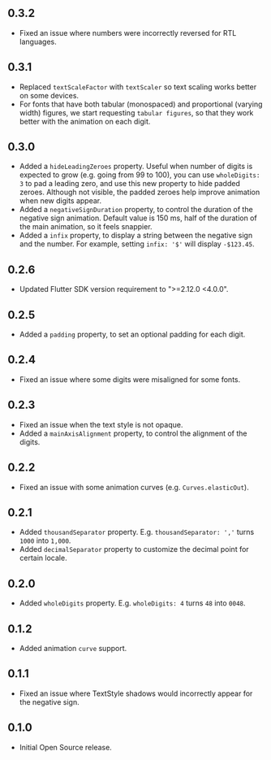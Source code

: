 ## 0.3.2

* Fixed an issue where numbers were incorrectly reversed for RTL languages.

## 0.3.1

* Replaced `textScaleFactor` with `textScaler` so text scaling works better on some devices.
* For fonts that have both tabular (monospaced) and proportional (varying width) figures, we start
  requesting `tabular figures`, so that they work better with the animation on each digit.

## 0.3.0

* Added a `hideLeadingZeroes` property. Useful when number of digits is expected to grow (e.g.
  going from 99 to 100), you can use `wholeDigits: 3` to pad a leading zero, and use this new
  property to hide padded zeroes. Although not visible, the padded zeroes help improve animation
  when new digits appear.
* Added a `negativeSignDuration` property, to control the duration of the negative sign animation.
  Default value is 150 ms, half of the duration of the main animation, so it feels snappier.
* Added a `infix` property, to display a string between the negative sign and the number. For
  example, setting `infix: '$'` will display `-$123.45`.

## 0.2.6

* Updated Flutter SDK version requirement to ">=2.12.0 <4.0.0".

## 0.2.5

* Added a `padding` property, to set an optional padding for each digit.

## 0.2.4

* Fixed an issue where some digits were misaligned for some fonts.

## 0.2.3

* Fixed an issue when the text style is not opaque.
* Added a `mainAxisAlignment` property, to control the alignment of the digits.

## 0.2.2

* Fixed an issue with some animation curves (e.g. `Curves.elasticOut`).

## 0.2.1

* Added `thousandSeparator` property. E.g. `thousandSeparator: ','` turns `1000` into `1,000`.
* Added `decimalSeparator` property to customize the decimal point for certain locale.

## 0.2.0

* Added `wholeDigits` property. E.g. `wholeDigits: 4` turns `48` into `0048`.

## 0.1.2

* Added animation `curve` support.

## 0.1.1

* Fixed an issue where TextStyle shadows would incorrectly appear for the negative sign.

## 0.1.0

* Initial Open Source release.